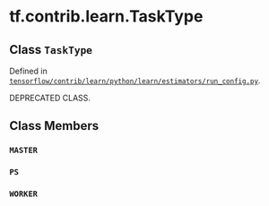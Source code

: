 <div itemscope itemtype="http://developers.google.com/ReferenceObject">
<meta itemprop="name" content="tf.contrib.learn.TaskType" />
<meta itemprop="path" content="Stable" />
<meta itemprop="property" content="MASTER"/>
<meta itemprop="property" content="PS"/>
<meta itemprop="property" content="WORKER"/>
</div>

# tf.contrib.learn.TaskType

## Class `TaskType`





Defined in [`tensorflow/contrib/learn/python/learn/estimators/run_config.py`](https://www.tensorflow.org/code/tensorflow/contrib/learn/python/learn/estimators/run_config.py).

DEPRECATED CLASS.

## Class Members

<h3 id="MASTER"><code>MASTER</code></h3>

<h3 id="PS"><code>PS</code></h3>

<h3 id="WORKER"><code>WORKER</code></h3>

